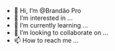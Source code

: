 - 👋 Hi, I’m @Brandão Pro
- 👀 I’m interested in ...
- 🌱 I’m currently learning ...
- 💞️ I’m looking to collaborate on ...
- 📫 How to reach me ...

<!---
Tiagonovato/Tiagonovato is a ✨ special ✨ repository because its `README.md` (this file) appears on your GitHub profile.
You can click the Preview link to take a look at your changes.
--->
